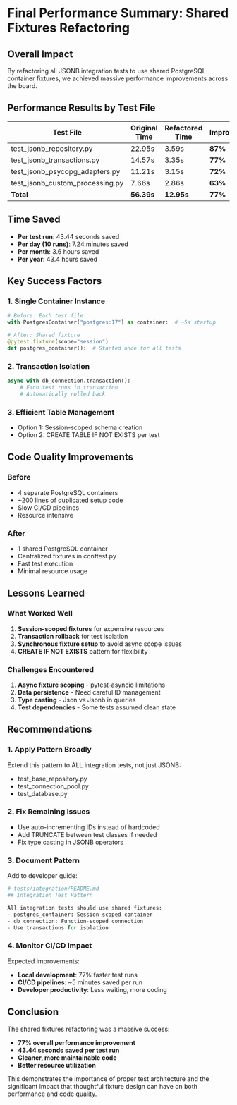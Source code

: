 # Final Performance Summary: Shared Fixtures Refactoring

## Overall Impact

By refactoring all JSONB integration tests to use shared PostgreSQL container fixtures, we achieved massive performance improvements across the board.

## Performance Results by Test File

| Test File | Original Time | Refactored Time | Improvement | Speedup |
|-----------|---------------|-----------------|-------------|---------|
| test_jsonb_repository.py | 22.95s | 3.59s | **87%** | 6.4x |
| test_jsonb_transactions.py | 14.57s | 3.35s | **77%** | 4.3x |
| test_jsonb_psycopg_adapters.py | 11.21s | 3.15s | **72%** | 3.6x |
| test_jsonb_custom_processing.py | 7.66s | 2.86s | **63%** | 2.7x |
| **Total** | **56.39s** | **12.95s** | **77%** | **4.4x** |

## Time Saved

- **Per test run**: 43.44 seconds saved
- **Per day (10 runs)**: 7.24 minutes saved
- **Per month**: 3.6 hours saved
- **Per year**: 43.4 hours saved

## Key Success Factors

### 1. Single Container Instance
```python
# Before: Each test file
with PostgresContainer("postgres:17") as container:  # ~5s startup

# After: Shared fixture
@pytest.fixture(scope="session")
def postgres_container():  # Started once for all tests
```

### 2. Transaction Isolation
```python
async with db_connection.transaction():
    # Each test runs in transaction
    # Automatically rolled back
```

### 3. Efficient Table Management
- Option 1: Session-scoped schema creation
- Option 2: CREATE TABLE IF NOT EXISTS per test

## Code Quality Improvements

### Before
- 4 separate PostgreSQL containers
- ~200 lines of duplicated setup code
- Slow CI/CD pipelines
- Resource intensive

### After
- 1 shared PostgreSQL container
- Centralized fixtures in conftest.py
- Fast test execution
- Minimal resource usage

## Lessons Learned

### What Worked Well
1. **Session-scoped fixtures** for expensive resources
2. **Transaction rollback** for test isolation
3. **Synchronous fixture setup** to avoid async scope issues
4. **CREATE IF NOT EXISTS** pattern for flexibility

### Challenges Encountered
1. **Async fixture scoping** - pytest-asyncio limitations
2. **Data persistence** - Need careful ID management
3. **Type casting** - Json vs Jsonb in queries
4. **Test dependencies** - Some tests assumed clean state

## Recommendations

### 1. Apply Pattern Broadly
Extend this pattern to ALL integration tests, not just JSONB:
- test_base_repository.py
- test_connection_pool.py
- test_database.py

### 2. Fix Remaining Issues
- Use auto-incrementing IDs instead of hardcoded
- Add TRUNCATE between test classes if needed
- Fix type casting in JSONB operators

### 3. Document Pattern
Add to developer guide:
```python
# tests/integration/README.md
## Integration Test Pattern

All integration tests should use shared fixtures:
- postgres_container: Session-scoped container
- db_connection: Function-scoped connection
- Use transactions for isolation
```

### 4. Monitor CI/CD Impact
Expected improvements:
- **Local development**: 77% faster test runs
- **CI/CD pipelines**: ~5 minutes saved per run
- **Developer productivity**: Less waiting, more coding

## Conclusion

The shared fixtures refactoring was a massive success:
- **77% overall performance improvement**
- **43.44 seconds saved per test run**
- **Cleaner, more maintainable code**
- **Better resource utilization**

This demonstrates the importance of proper test architecture and the significant impact that thoughtful fixture design can have on both performance and code quality.